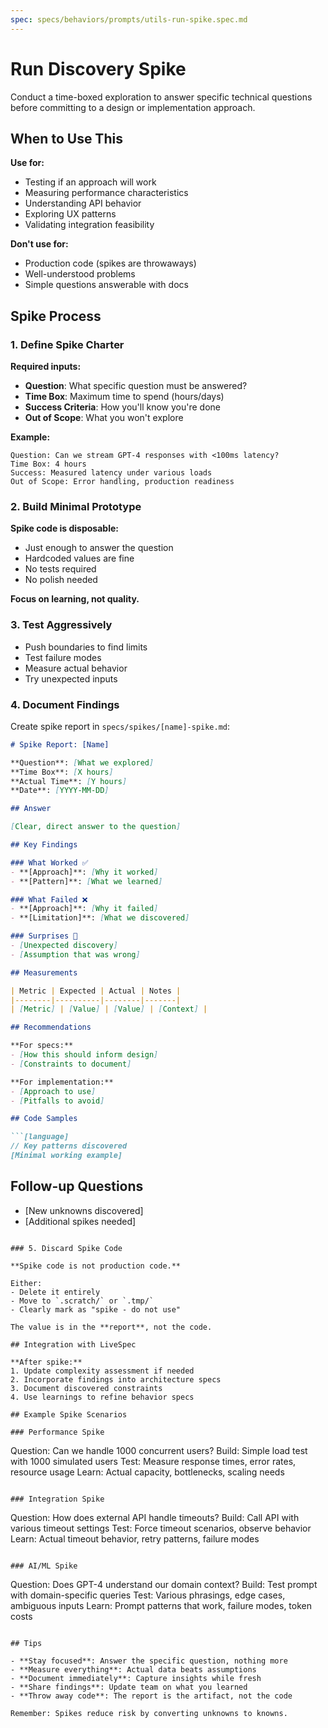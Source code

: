 ```yaml
---
spec: specs/behaviors/prompts/utils-run-spike.spec.md
---
```


# Run Discovery Spike

Conduct a time-boxed exploration to answer specific technical questions before committing to a design or implementation approach.

## When to Use This

**Use for:**
- Testing if an approach will work
- Measuring performance characteristics
- Understanding API behavior
- Exploring UX patterns
- Validating integration feasibility

**Don't use for:**
- Production code (spikes are throwaways)
- Well-understood problems
- Simple questions answerable with docs

## Spike Process

### 1. Define Spike Charter

**Required inputs:**
- **Question**: What specific question must be answered?
- **Time Box**: Maximum time to spend (hours/days)
- **Success Criteria**: How you'll know you're done
- **Out of Scope**: What you won't explore

**Example:**
```
Question: Can we stream GPT-4 responses with <100ms latency?
Time Box: 4 hours
Success: Measured latency under various loads
Out of Scope: Error handling, production readiness
```

### 2. Build Minimal Prototype

**Spike code is disposable:**
- Just enough to answer the question
- Hardcoded values are fine
- No tests required
- No polish needed

**Focus on learning, not quality.**

### 3. Test Aggressively

- Push boundaries to find limits
- Test failure modes
- Measure actual behavior
- Try unexpected inputs

### 4. Document Findings

Create spike report in `specs/spikes/[name]-spike.md`:

```markdown
# Spike Report: [Name]

**Question**: [What we explored]
**Time Box**: [X hours]
**Actual Time**: [Y hours]
**Date**: [YYYY-MM-DD]

## Answer

[Clear, direct answer to the question]

## Key Findings

### What Worked ✅
- **[Approach]**: [Why it worked]
- **[Pattern]**: [What we learned]

### What Failed ❌
- **[Approach]**: [Why it failed]
- **[Limitation]**: [What we discovered]

### Surprises 🎯
- [Unexpected discovery]
- [Assumption that was wrong]

## Measurements

| Metric | Expected | Actual | Notes |
|--------|----------|--------|-------|
| [Metric] | [Value] | [Value] | [Context] |

## Recommendations

**For specs:**
- [How this should inform design]
- [Constraints to document]

**For implementation:**
- [Approach to use]
- [Pitfalls to avoid]

## Code Samples

```[language]
// Key patterns discovered
[Minimal working example]
```

## Follow-up Questions

- [New unknowns discovered]
- [Additional spikes needed]
```

### 5. Discard Spike Code

**Spike code is not production code.**

Either:
- Delete it entirely
- Move to `.scratch/` or `.tmp/`
- Clearly mark as "spike - do not use"

The value is in the **report**, not the code.

## Integration with LiveSpec

**After spike:**
1. Update complexity assessment if needed
2. Incorporate findings into architecture specs
3. Document discovered constraints
4. Use learnings to refine behavior specs

## Example Spike Scenarios

### Performance Spike
```
Question: Can we handle 1000 concurrent users?
Build: Simple load test with 1000 simulated users
Test: Measure response times, error rates, resource usage
Learn: Actual capacity, bottlenecks, scaling needs
```

### Integration Spike
```
Question: How does external API handle timeouts?
Build: Call API with various timeout settings
Test: Force timeout scenarios, observe behavior
Learn: Actual timeout behavior, retry patterns, failure modes
```

### AI/ML Spike
```
Question: Does GPT-4 understand our domain context?
Build: Test prompt with domain-specific queries
Test: Various phrasings, edge cases, ambiguous inputs
Learn: Prompt patterns that work, failure modes, token costs
```

## Tips

- **Stay focused**: Answer the specific question, nothing more
- **Measure everything**: Actual data beats assumptions
- **Document immediately**: Capture insights while fresh
- **Share findings**: Update team on what you learned
- **Throw away code**: The report is the artifact, not the code

Remember: Spikes reduce risk by converting unknowns to knowns.
